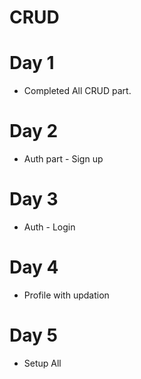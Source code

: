 # CRUD

# Day 1
* Completed All CRUD part.

# Day 2
* Auth part - Sign up

# Day 3
 * Auth - Login
 
# Day 4
 * Profile with updation
 
# Day 5
 * Setup All
